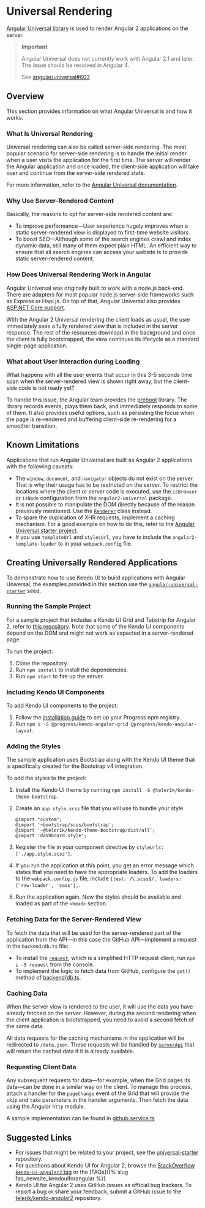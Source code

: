 # Universal Rendering

[Angular Universal library](https://universal.angular.io/) is used to render Angular 2 applications on the server.

> **Important**
>
> Angular Universal does not currently work with Angular 2.1 and later.
> The issue should be resolved in Angular 4.
>
> See [angular/universal#603](https://github.com/angular/universal/issues/603)

## Overview

This section provides information on what Angular Universal is and how it works.

### What Is Universal Rendering

Universal rendering can also be called server-side rendering. The most popular scenario for server-side rendering is to handle the initial render when a user visits the application for the first time. The server will render the Angular application and once loaded, the client-side application will take over and continue from the server-side rendered state.

For more information, refer to the [Angular Universal documentation](https://github.com/angular/universal/blob/master/DOCUMENTATION.md).

### Why Use Server-Rendered Content

Basically, the reasons to opt for server-side rendered content are:

- To improve performance&mdash;User experience hugely improves when a static server-rendered view is displayed to first-time website visitors.
- To boost SEO&mdash;Although some of the search engines crawl and index dynamic data, still many of them expect plain HTML. An efficient way to ensure that all search engines can access your website is to provide static server-rendered content.

### How Does Universal Rendering Work in Angular

Angular Universal was originally built to work with a node.js back-end. There are adapters for most popular node.js server-side frameworks such as Express or Hapi.js. On top of that, Angular Universal also provides [ASP.NET Core support](https://github.com/aspnet/JavaScriptServices).

With the Angular 2 Universal rendering the client loads as usual, the user immediately sees a fully rendered view that is included in the server response. The rest of the resources download in the background and once the client is fully bootstrapped, the view continues its lifecycle as a standard single-page application.

### What about User Interaction during Loading

What happens with all the user events that occur in this 3-5 seconds time span when the server-rendered view is shown right away, but the client-side code is not ready yet?

To handle this issue, the Angular team provides the [preboot](https://github.com/angular/preboot) library. The library records events, plays them back, and immediately responds to some of them. It also provides useful options, such as persisting the focus when the page is re-rendered and buffering client-side re-rendering for a smoother transition.

## Known Limitations

Applications that run Angular Universal are built as Angular 2 applications with the following caveats:

- The `window`, `document`, and `navigator` objects do not exist on the server. That is why their usage has to be restricted on the server. To restrict the locations where the client or server code is executed, use the `isBrowser` or `isNode` configuration from the `angular2-universal` package.
- It is not possible to manipulate the DOM directly because of the reason previously mentioned. Use the [`Renderer`](https://angular.io/docs/ts/latest/api/core/index/Renderer-class.html) class instead.
- To spare the duplication of XHR requests, implement a caching mechanism. For a good example on how to do this, refer to the [Angular Universal starter project](https://github.com/angular/universal-starter/blob/master/src/backend/cache.ts).
- If you use `templateUrl` and `stylesUrl`, you have to include the `angular2-template-loader` to in your `webpack.config` file.

## Creating Universally Rendered Applications

To demonstrate how to use Kendo UI to build applications with Angular Universal, the examples provided in this section use the [`angular-universal-starter`](https://github.com/angular/universal-starter) seed.

### Running the Sample Project

For a sample project that includes a Kendo UI Grid and Tabstrip for Angular 2, refer to [this repository](https://github.com/telerik/kendo-angular-universal-demo/tree/master/src). Note that some of the Kendo UI components depend on the DOM and might not work as expected in a server-rendered page.

To run the project:

1. Clone the repository.
2. Run `npm install` to install the dependencies.
3. Run `npm start` to fire up the server.

### Including Kendo UI Components

To add Kendo UI components to the project:

1. Follow the [installation guide](http://www.telerik.com/kendo-angular-ui/getting-started/#installation) to set up your Progress npm registry.
2. Run `npm i -S @progress/kendo-angular-grid @progress/kendo-angular-layout`.

### Adding the Styles

The sample application uses Bootstrap along with the Kendo UI theme that is specifically created for the Bootstrap v4 integration.

To add the styles to the project:

1. Install the Kendo UI theme by running `npm install -S @telerik/kendo-theme-bootstrap`.
2. Create an `app.style.scss` file that you will use to bundle your style.

    ```ts-no-run
    @import "custom";
    @import '~bootstrap/scss/bootstrap';
    @import '~@telerik/kendo-theme-bootstrap/dist/all';
    @import 'dashboard.style';
    ```

3. Register the file in your component directive by `styleUrls: ['./app.style.scss']`.

4. If you run the application at this point, you get an error message which states that you need to have the appropriate loaders. To add the loaders to the `webpack.config.js` file, include `{test: /\.scss$/, loaders: ['raw-loader', 'sass'},`.

5. Run the application again. Now the styles should be available and loaded as part of the `<head>` section.

### Fetching Data for the Server-Rendered View

To fetch the data that will be used for the server-rendered part of the application from the API&mdash;in this case the GitHub API&mdash;implement a request in the `backend/db.ts` file:

* To install the [`request`](https://github.com/request/request), which is a simplified HTTP request client, run `npm i -S request` from the console.
* To implement the logic to fetch data from GitHub, configure the `get()` method of [backend/db.ts](https://github.com/telerik/kendo-angular-universal-demo/blob/master/src/backend/db.ts).

### Caching Data

When the server view is rendered to the user, it will use the data you have already fetched on the server. However, during the second rendering when the client application is bootstrapped, you need to avoid a second fetch of the same data.

All data requests for the caching mechanisms in the application will be redirected to `/data.json`. These requests will be handled by [`serverApi`](https://github.com/telerik/kendo-angular-universal-demo/blob/master/src/backend/api.ts) that will return the cached data if it is already available.

### Requesting Client Data

Any subsequent requests for data&mdash;for example, when the Grid pages its data&mdash;can be done in a similar way on the client. To manage this process, attach a handler for the `pageChange` event of the Grid that will provide the `skip` and `take` parameters in the handler arguments. Then fetch the data using the Angular `http` module.

A sample implementation can be found in [github.service.ts](https://github.com/telerik/kendo-angular-universal-demo/blob/master/src/app/services/github.service.ts)

## Suggested Links

- For issues that might be related to your project, see the [universal-starter](https://github.com/angular/universal/issues) repository.
- For questions about Kendo UI for Angular 2, browse the [StackOverflow `kendo-ui-angular2` tag](http://stackoverflow.com/questions/tagged/kendo-ui-angular2) or the [FAQs]({% slug faq_newsite_kendouiforangular %}).
- Kendo UI for Angular 2 uses GitHub issues as official bug trackers. To report a bug or share your feedback, submit a GitHub issue to the [telerik/kendo-angular2](https://github.com/telerik/kendo-angular2/issues) repository.
